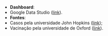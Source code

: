  - **Dashboard**: 
  - Google Data Studio ([link](https://lookerstudio.google.com/reporting/c4dfd97e-89fc-4b36-ab1c-87527e9d58e6)).
 - **Fontes**: 
  - Casos pela universidade John Hopkins ([link](https://github.com/CSSEGISandData/COVID-19/tree/master/csse_covid_19_data/csse_covid_19_daily_reports));
  - Vacinação pela universidade de Oxford ([link](https://covid.ourworldindata.org/data/owid-covid-data.csv)).
